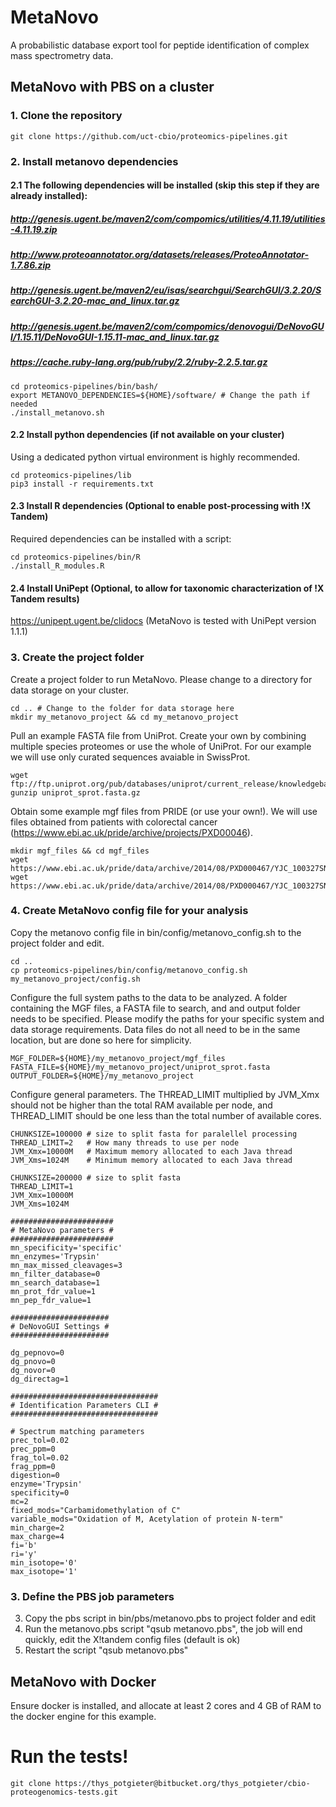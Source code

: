 # MetaNovo 
A probabilistic database export tool for peptide identification of complex mass spectrometry data.

## MetaNovo with PBS on a cluster
### 1. Clone the repository
`git clone https://github.com/uct-cbio/proteomics-pipelines.git`
### 2. Install metanovo dependencies
#### 2.1 The following dependencies will be installed (skip this step if they are already installed):
##### http://genesis.ugent.be/maven2/com/compomics/utilities/4.11.19/utilities-4.11.19.zip
##### http://www.proteoannotator.org/datasets/releases/ProteoAnnotator-1.7.86.zip
##### http://genesis.ugent.be/maven2/eu/isas/searchgui/SearchGUI/3.2.20/SearchGUI-3.2.20-mac_and_linux.tar.gz
##### http://genesis.ugent.be/maven2/com/compomics/denovogui/DeNovoGUI/1.15.11/DeNovoGUI-1.15.11-mac_and_linux.tar.gz
##### https://cache.ruby-lang.org/pub/ruby/2.2/ruby-2.2.5.tar.gz
~~~~
cd proteomics-pipelines/bin/bash/
export METANOVO_DEPENDENCIES=${HOME}/software/ # Change the path if needed
./install_metanovo.sh
~~~~
#### 2.2 Install python dependencies (if not available on your cluster)
Using a dedicated python virtual environment is highly recommended.
~~~~
cd proteomics-pipelines/lib 
pip3 install -r requirements.txt
~~~~
#### 2.3 Install R dependencies (Optional to enable post-processing with !X Tandem)
Required dependencies can be installed with a script:
~~~~
cd proteomics-pipelines/bin/R
./install_R_modules.R
~~~~
#### 2.4 Install UniPept (Optional, to allow for taxonomic characterization of !X Tandem results)
https://unipept.ugent.be/clidocs (MetaNovo is tested with UniPept version 1.1.1)

### 3. Create the project folder 
Create a project folder to run MetaNovo. Please change to a directory for data storage on your cluster.
~~~~
cd .. # Change to the folder for data storage here 
mkdir my_metanovo_project && cd my_metanovo_project
~~~~
Pull an example FASTA file from UniProt. Create your own by combining multiple species proteomes or use the whole of UniProt. For our example we will use only curated sequences avaiable in SwissProt.
~~~~
wget ftp://ftp.uniprot.org/pub/databases/uniprot/current_release/knowledgebase/complete/uniprot_sprot.fasta.gz
gunzip uniprot_sprot.fasta.gz
~~~~
Obtain some example mgf files from PRIDE (or use your own!). We will use files obtained from patients with colorectal cancer (https://www.ebi.ac.uk/pride/archive/projects/PXD00046).
~~~~
mkdir mgf_files && cd mgf_files
wget https://www.ebi.ac.uk/pride/data/archive/2014/08/PXD000467/YJC_100327SNOCRC_B11b372_N01.mgf
wget https://www.ebi.ac.uk/pride/data/archive/2014/08/PXD000467/YJC_100327SNOCRC_B11b372_N02.mgf
~~~~
### 4. Create MetaNovo config file for your analysis
Copy the metanovo config file in bin/config/metanovo_config.sh to the project folder and edit.

~~~~
cd ..
cp proteomics-pipelines/bin/config/metanovo_config.sh my_metanovo_project/config.sh
~~~~
Configure the full system paths to the data to be analyzed. A folder containing the MGF files, a FASTA file to search, and and output folder needs to be specified. Please modify the paths for your specific system and data storage requirements. Data files do not all need to be in the same location, but are done so here for simplicity.
~~~~
MGF_FOLDER=${HOME}/my_metanovo_project/mgf_files
FASTA_FILE=${HOME}/my_metanovo_project/uniprot_sprot.fasta
OUTPUT_FOLDER=${HOME}/my_metanovo_project
~~~~
Configure general parameters. The THREAD_LIMIT multiplied by JVM_Xmx should not be higher than the total RAM available per node, and THREAD_LIMIT should be one less than the total number of available cores.
~~~~
CHUNKSIZE=100000 # size to split fasta for paralellel processing
THREAD_LIMIT=2   # How many threads to use per node
JVM_Xmx=10000M   # Maximum memory allocated to each Java thread
JVM_Xms=1024M    # Minimum memory allocated to each Java thread
~~~~




~~~~
CHUNKSIZE=200000 # size to split fasta
THREAD_LIMIT=1
JVM_Xmx=10000M
JVM_Xms=1024M

#######################
# MetaNovo parameters #
#######################
mn_specificity='specific'
mn_enzymes='Trypsin'
mn_max_missed_cleavages=3
mn_filter_database=0
mn_search_database=1
mn_prot_fdr_value=1
mn_pep_fdr_value=1

######################
# DeNovoGUI Settings #
######################

dg_pepnovo=0
dg_pnovo=0
dg_novor=0
dg_directag=1

#################################
# Identification Parameters CLI #
#################################

# Spectrum matching parameters
prec_tol=0.02
prec_ppm=0
frag_tol=0.02
frag_ppm=0
digestion=0
enzyme='Trypsin'
specificity=0
mc=2
fixed_mods="Carbamidomethylation of C"
variable_mods="Oxidation of M, Acetylation of protein N-term"
min_charge=2
max_charge=4
fi='b'
ri='y'
min_isotope='0'
max_isotope='1'
~~~~

### 3. Define the PBS job parameters
3) Copy the pbs script in bin/pbs/metanovo.pbs to project folder and edit
4) Run the metanovo.pbs script "qsub metanovo.pbs", the job will end quickly, edit the X!tandem config files (default is ok)
5) Restart the script "qsub metanovo.pbs"
## MetaNovo with Docker
Ensure docker is installed, and allocate at least 2 cores and 4 GB of RAM to the docker engine for this example.

# Run the tests!
~~~~
git clone https://thys_potgieter@bitbucket.org/thys_potgieter/cbio-proteogenomics-tests.git
~~~~
